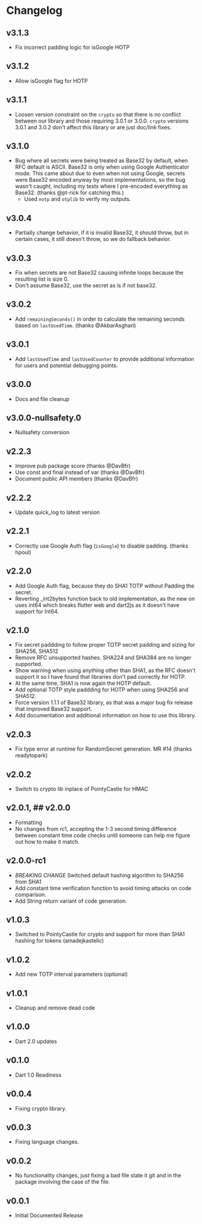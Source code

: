 # Changelog

## v3.1.3

- Fix incorrect padding logic for isGoogle HOTP

## v3.1.2

- Allow isGoogle flag for HOTP
  
## v3.1.1

- Loosen version constraint on the `crypto` so that there is no conflict between our library and those requiring 3.0.1 or 3.0.0. `crypto` versions 3.0.1 and 3.0.2 don't affect this library or are just doc/link fixes.
  
## v3.1.0

- Bug where all secrets were being treated as Base32 by default, when RFC default is ASCII. Base32 is only when using Google Authenticator mode. This came about due to even when not using Google, secrets were Base32 encoded anyway by most implementations, so the bug wasn't caught, including my tests where I pre-encoded everything as Base32. (thanks @pt-rick for catching this.)
  - Used `notp` and `otplib` to verify my outputs.

## v3.0.4

- Partially change behavior, if it is invalid Base32, it should throw, but in certain cases, it still doesn't throw, so we do fallback behavior.
  
## v3.0.3

- Fix when secrets are not Base32 causing infinite loops because the resulting list is size 0.
- Don't assume Base32, use the secret as is if not base32.
  
## v3.0.2

- Add `remainingSeconds()` in order to calculate the remaining seconds based on `lastUsedTime`. (thanks @AkbarAsghari)
  
## v3.0.1

- Add `lastUsedTime` and `lastUsedCounter` to provide additional information for users and potential debugging points.

## v3.0.0

- Docs and file cleanup
  
## v3.0.0-nullsafety.0

- Nullsafety conversion

## v2.2.3

- Improve pub package score (thanks @DavBfr)
- Use const and final instead of var (thanks @DavBfr)
- Document public API members (thanks @DavBfr)

## v2.2.2

- Update quick_log to latest version

## v2.2.1

- Correctly use Google Auth flag (`isGoogle`) to disable padding. (thanks hpoul)

## v2.2.0

- Add Google Auth flag, because they do SHA1 TOTP without Padding the secret.
- Reverting _int2bytes function back to old implementation, as the new on uses int64 which breaks flutter web and dart2js as it doesn't have support for Int64.

## v2.1.0

- Fix secret paddding to follow proper TOTP secret padding and sizing for SHA256, SHA512
- Remove RFC unsupported hashes. SHA224 and SHA384 are no longer supported.
- Show warning when using anything other than SHA1, as the RFC doesn't support it so I have found that libraries don't pad correctly for HOTP.
- At the same time, SHA1 is now again the HOTP default.
- Add optional TOTP style paddding for HOTP when using SHA256 and SHA512.
- Force version 1.1.1 of Base32 library, as that was a major bug fix release that improved Base32 support.
- Add documentation and additional information on how to use this library.

## v2.0.3

- Fix type error at runtime for RandomSecret generation. MR #14 (thanks readytopark)

## v2.0.2

- Switch to crypto lib inplace of PointyCastle for HMAC

## v2.0.1, ## v2.0.0

- Formatting
- No changes from rc1, accepting the 1-3 second timing difference between constant time code checks until someone can help me figure out how to make it match.

## v2.0.0-rc1

- *BREAKING CHANGE* Switched default hashing algorithm to SHA256 from SHA1
- Add constant time verification function to avoid timing attacks on code comparison.
- Add String return variant of code generation.

## v1.0.3

- Switched to PointyCastle for crypto and support for more than SHA1 hashing for tokens (amadejkastelic)

## v1.0.2

- Add new TOTP interval parameters (optional)

## v1.0.1

- Cleanup and remove dead code

## v1.0.0

- Dart 2.0 updates

## v0.1.0

- Dart 1.0 Readiness

## v0.0.4

- Fixing crypto library.

## v0.0.3

- Fixing language changes.

## v0.0.2

- No functionality changes, just fixing a bad file state it git and in the package involving the case of the file.

## v0.0.1

- Initial Documented Release
